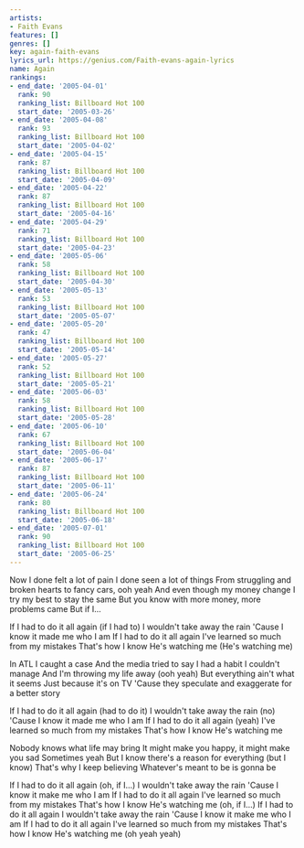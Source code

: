 ```yaml
---
artists:
- Faith Evans
features: []
genres: []
key: again-faith-evans
lyrics_url: https://genius.com/Faith-evans-again-lyrics
name: Again
rankings:
- end_date: '2005-04-01'
  rank: 90
  ranking_list: Billboard Hot 100
  start_date: '2005-03-26'
- end_date: '2005-04-08'
  rank: 93
  ranking_list: Billboard Hot 100
  start_date: '2005-04-02'
- end_date: '2005-04-15'
  rank: 87
  ranking_list: Billboard Hot 100
  start_date: '2005-04-09'
- end_date: '2005-04-22'
  rank: 87
  ranking_list: Billboard Hot 100
  start_date: '2005-04-16'
- end_date: '2005-04-29'
  rank: 71
  ranking_list: Billboard Hot 100
  start_date: '2005-04-23'
- end_date: '2005-05-06'
  rank: 58
  ranking_list: Billboard Hot 100
  start_date: '2005-04-30'
- end_date: '2005-05-13'
  rank: 53
  ranking_list: Billboard Hot 100
  start_date: '2005-05-07'
- end_date: '2005-05-20'
  rank: 47
  ranking_list: Billboard Hot 100
  start_date: '2005-05-14'
- end_date: '2005-05-27'
  rank: 52
  ranking_list: Billboard Hot 100
  start_date: '2005-05-21'
- end_date: '2005-06-03'
  rank: 58
  ranking_list: Billboard Hot 100
  start_date: '2005-05-28'
- end_date: '2005-06-10'
  rank: 67
  ranking_list: Billboard Hot 100
  start_date: '2005-06-04'
- end_date: '2005-06-17'
  rank: 87
  ranking_list: Billboard Hot 100
  start_date: '2005-06-11'
- end_date: '2005-06-24'
  rank: 80
  ranking_list: Billboard Hot 100
  start_date: '2005-06-18'
- end_date: '2005-07-01'
  rank: 90
  ranking_list: Billboard Hot 100
  start_date: '2005-06-25'
---
```

Now I done felt a lot of pain
I done seen a lot of things
From struggling and broken hearts to fancy cars, ooh yeah
And even though my money change
I try my best to stay the same
But you know with more money, more problems came
But if I...


If I had to do it all again (if I had to)
I wouldn't take away the rain
'Cause I know it made me who I am
If I had to do it all again
I've learned so much from my mistakes
That's how I know He's watching me
(He's watching me)


In ATL I caught a case
And the media tried to say
I had a habit
I couldn't manage
And I'm throwing my life away (ooh yeah)
But everything ain't what it seems
Just because it's on TV
'Cause they speculate and exaggerate for a better story


If I had to do it all again (had to do it)
I wouldn't take away the rain (no)
'Cause I know it made me who I am
If I had to do it all again (yeah)
I've learned so much from my mistakes
That's how I know He's watching me


Nobody knows what life may bring
It might make you happy, it might make you sad
Sometimes yeah
But I know there's a reason for everything (but I know)
That's why I keep believing
Whatever's meant to be is gonna be


If I had to do it all again (oh, if I...)
I wouldn't take away the rain
'Cause I know it make me who I am
If I had to do it all again
I've learned so much from my mistakes
That's how I know He's watching me (oh, if I...)
If I had to do it all again
I wouldn't take away the rain
'Cause I know it make me who I am
If I had to do it all again
I've learned so much from my mistakes
That's how I know He's watching me (oh yeah yeah)
